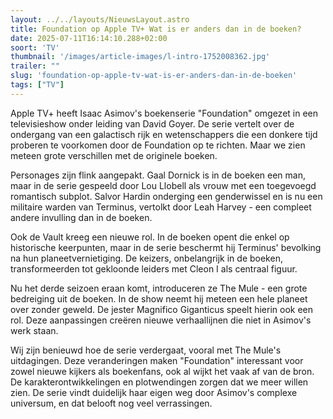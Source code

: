 ```yaml
---
layout: ../../layouts/NieuwsLayout.astro
title: Foundation op Apple TV+ Wat is er anders dan in de boeken?
date: 2025-07-11T16:14:10.288+02:00
soort: 'TV'
thumbnail: '/images/article-images/l-intro-1752008362.jpg'
trailer: ""
slug: 'foundation-op-apple-tv-wat-is-er-anders-dan-in-de-boeken'
tags: ["TV"]
---
```


Apple TV+ heeft Isaac Asimov's boekenserie "Foundation" omgezet in een
televisieshow onder leiding van David Goyer. De serie vertelt over de ondergang
van een galactisch rijk en wetenschappers die een donkere tijd proberen te
voorkomen door de Foundation op te richten. Maar we zien meteen grote
verschillen met de originele boeken.

Personages zijn flink aangepakt. Gaal Dornick is in de boeken een man, maar in
de serie gespeeld door Lou Llobell als vrouw met een toegevoegd romantisch
subplot. Salvor Hardin onderging een genderwissel en is nu een militaire warden
van Terminus, vertolkt door Leah Harvey - een compleet andere invulling dan in
de boeken.

Ook de Vault kreeg een nieuwe rol. In de boeken opent die enkel op historische
keerpunten, maar in de serie beschermt hij Terminus' bevolking na hun
planeetvernietiging. De keizers, onbelangrijk in de boeken, transformeerden tot
gekloonde leiders met Cleon I als centraal figuur.

Nu het derde seizoen eraan komt, introduceren ze The Mule - een grote bedreiging
uit de boeken. In de show neemt hij meteen een hele planeet over zonder geweld.
De jester Magnifico Giganticus speelt hierin ook een rol. Deze aanpassingen
creëren nieuwe verhaallijnen die niet in Asimov's werk staan.

Wij zijn benieuwd hoe de serie verdergaat, vooral met The Mule's uitdagingen.
Deze veranderingen maken "Foundation" interessant voor zowel nieuwe kijkers als
boekenfans, ook al wijkt het vaak af van de bron. De karakterontwikkelingen en
plotwendingen zorgen dat we meer willen zien. De serie vindt duidelijk haar
eigen weg door Asimov's complexe universum, en dat belooft nog veel
verrassingen.